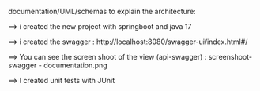 documentation/UML/schemas to explain the architecture:

==> i created the new project with springboot and java 17

==> i created the swagger : http://localhost:8080/swagger-ui/index.html#/

==> You can see the screen shoot of the view (api-swagger) : screenshoot- swagger - documentation.png

==> I created unit tests with JUnit